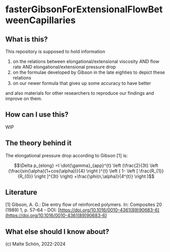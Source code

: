 # fasterGibsonForExtensionalFlowBetweenCapillaries

## What is this?

This repository is supposed to hold information

1. on the relations between elongational/extensional viscosity AND flow rate AND elongational/extensional pressure drop
2. on the formulae developed by Gibson in the late eighties to depict these relations
3. on our newer formula that gives up some accuracy to have better 

and also materials for other researchers to reproduce our findings and improve on them.

## How can I use this?

WIP

## The theory behind it
The elongational pressure drop according to Gibson [1] is: 
```math
\Delta p_{elong} =I \dot{\gamma}_{app}^{t}
\left (\frac{2}{3t}
\left (\frac{sin(\alpha)(1+cos(\alpha))}{4} 
\right )^{t}
\left ( 1- \left [ \frac{R_{1}}{R_{0}} \right ]^{3t} \right)
+\frac{\phi(n,\alpha)}{4^{t}}
\right )
```

## Literature
[1]  Gibson, A. G.: Die entry flow of reinforced polymers. In: Composites 20 (1989) 1, p. 57–64 - DOI: [https://doi.org/10.1016/0010-4361(89)90683-6](https://doi.org/10.1016/0010-4361(89)90683-6)


## What else should I know about?
(c) Malte Schön, 2022-2024
